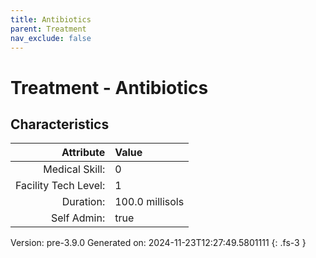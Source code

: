 ```yaml
---
title: Antibiotics
parent: Treatment
nav_exclude: false
---
```

# Treatment - Antibiotics

## Characteristics

| Attribute      | Value |
|--------:|:------|
|Medical Skill:|0|
|Facility Tech Level:|1|
|Duration:|100.0 millisols|
|Self Admin:|true|

Version: pre-3.9.0 Generated on: 2024-11-23T12:27:49.5801111
{: .fs-3 }